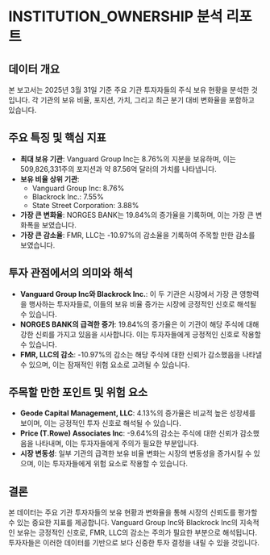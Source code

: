 # INSTITUTION_OWNERSHIP 분석 리포트

## 데이터 개요
본 보고서는 2025년 3월 31일 기준 주요 기관 투자자들의 주식 보유 현황을 분석한 것입니다. 각 기관의 보유 비율, 포지션, 가치, 그리고 최근 분기 대비 변화율을 포함하고 있습니다.

## 주요 특징 및 핵심 지표

- **최대 보유 기관**: Vanguard Group Inc는 8.76%의 지분을 보유하며, 이는 509,826,331주의 포지션과 약 87.56억 달러의 가치를 나타냅니다.
- **보유 비율 상위 기관**:
  - Vanguard Group Inc: 8.76%
  - Blackrock Inc.: 7.55%
  - State Street Corporation: 3.88%
- **가장 큰 변화율**: NORGES BANK는 19.84%의 증가율을 기록하며, 이는 가장 큰 변화폭을 보였습니다.
- **가장 큰 감소율**: FMR, LLC는 -10.97%의 감소율을 기록하여 주목할 만한 감소를 보였습니다.

## 투자 관점에서의 의미와 해석

- **Vanguard Group Inc와 Blackrock Inc.**: 이 두 기관은 시장에서 가장 큰 영향력을 행사하는 투자자들로, 이들의 보유 비율 증가는 시장에 긍정적인 신호로 해석될 수 있습니다.
- **NORGES BANK의 급격한 증가**: 19.84%의 증가율은 이 기관이 해당 주식에 대해 강한 신뢰를 가지고 있음을 시사합니다. 이는 투자자들에게 긍정적인 신호로 작용할 수 있습니다.
- **FMR, LLC의 감소**: -10.97%의 감소는 해당 주식에 대한 신뢰가 감소했음을 나타낼 수 있으며, 이는 잠재적인 위험 요소로 고려될 수 있습니다.

## 주목할 만한 포인트 및 위험 요소

- **Geode Capital Management, LLC**: 4.13%의 증가율은 비교적 높은 성장세를 보이며, 이는 긍정적인 투자 신호로 해석될 수 있습니다.
- **Price (T.Rowe) Associates Inc**: -9.64%의 감소는 주식에 대한 신뢰가 감소했음을 나타내며, 이는 투자자들에게 주의가 필요한 부분입니다.
- **시장 변동성**: 일부 기관의 급격한 보유 비율 변화는 시장의 변동성을 증가시킬 수 있으며, 이는 투자자들에게 위험 요소로 작용할 수 있습니다.

## 결론
본 데이터는 주요 기관 투자자들의 보유 현황과 변화율을 통해 시장의 신뢰도를 평가할 수 있는 중요한 지표를 제공합니다. Vanguard Group Inc와 Blackrock Inc의 지속적인 보유는 긍정적인 신호로, FMR, LLC의 감소는 주의가 필요한 부분으로 해석됩니다. 투자자들은 이러한 데이터를 기반으로 보다 신중한 투자 결정을 내릴 수 있을 것입니다.